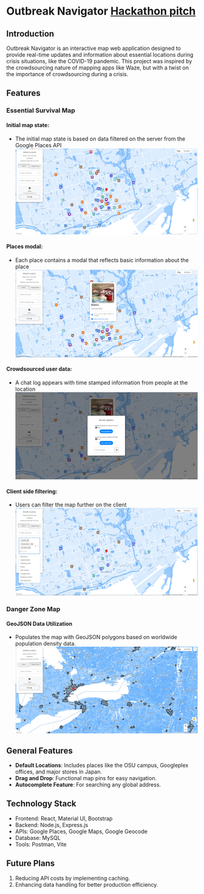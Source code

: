 # Outbreak Navigator [Hackathon pitch](https://www.youtube.com/watch?v=o4-UrAI2y7U)

## Introduction

Outbreak Navigator is an interactive map web application designed to provide real-time updates and information about essential locations during crisis situations, like the COVID-19 pandemic. This project was inspired by the crowdsourcing nature of mapping apps like Waze, but with a twist on the importance of crowdsourcing during a crisis.

## Features

### Essential Survival Map

#### Initial map state:

-   The initial map state is based on data filtered on the server from the Google Places API
    ![Server side filtering](./gallery/essential-map.png)

#### Places modal:

-   Each place contains a modal that reflects basic information about the place
    ![Useful information modal](./gallery/essential-modal.png)

#### Crowdsourced user data:

-   A chat log appears with time stamped information from people at the location
    ![Crowdsourced user data](./gallery/user-updates.png)

#### Client side filtering:

-   Users can filter the map further on the client
    ![Client side filtering](./gallery/client-side-filtering.png)

### Danger Zone Map

#### GeoJSON Data Utilization

-   Populates the map with GeoJSON polygons based on worldwide population density data.
    ![Danger zone map](./gallery/danger-zone-map.png)

## General Features

-   **Default Locations**: Includes places like the OSU campus, Googleplex offices, and major stores in Japan.
-   **Drag and Drop**: Functional map pins for easy navigation.
-   **Autocomplete Feature**: For searching any global address.

## Technology Stack

-   Frontend: React, Material UI, Bootstrap
-   Backend: Node.js, Express.js
-   APIs: Google Places, Google Maps, Google Geocode
-   Database: MySQL
-   Tools: Postman, Vite

## Future Plans

1. Reducing API costs by implementing caching.
2. Enhancing data handling for better production efficiency.

